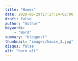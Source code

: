 ```yaml
---
title: "Homes"
date: 2020-06-29T17:27:14+02:00
draft: false
author: "Author"
keywords:
    - "Word"
summary: "blogpost"
thumbnail: "images/house_3.jpg"
disqus: false
alt: "hero alt"
---
```


